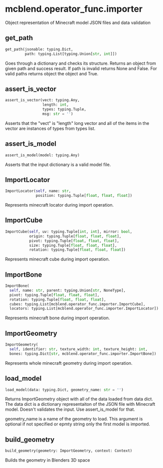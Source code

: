 
# mcblend.operator_func.importer

Object representation of Minecraft model JSON files and data validation


## get_path
```python
get_path(jsonable: typing.Dict,
         path: typing.List[typing.Union[str, int]])
```

Goes through a dictionary and checks its structure. Returns an object
from given path and success result.
If path is invalid returns None and False. For valid paths returns
object the object and True.


## assert_is_vector
```python
assert_is_vector(vect: typing.Any,
                 length: int,
                 types: typing.Tuple,
                 msg: str = '')
```

Asserts that the "vect" is "length" long vector and all of the items
in the vector are instances of types from types list.


## assert_is_model
```python
assert_is_model(model: typing.Any)
```

Asserts that the input dictionary is a valid model file.


## ImportLocator
```python
ImportLocator(self, name: str,
              position: typing.Tuple[float, float, float])
```
Represents minecraft locator during import operation.

## ImportCube
```python
ImportCube(self, uv: typing.Tuple[int, int], mirror: bool,
           origin: typing.Tuple[float, float, float],
           pivot: typing.Tuple[float, float, float],
           size: typing.Tuple[float, float, float],
           rotation: typing.Tuple[float, float, float])
```
Represents minecraft cube during import operation.

## ImportBone
```python
ImportBone(
  self, name: str, parent: typing.Union[str, NoneType],
  pivot: typing.Tuple[float, float, float],
  rotation: typing.Tuple[float, float, float],
  cubes: typing.List[mcblend.operator_func.importer.ImportCube],
  locators: typing.List[mcblend.operator_func.importer.ImportLocator])
```
Represents minecraft bone during import operation.

## ImportGeometry
```python
ImportGeometry(
  self, identifier: str, texture_width: int, texture_height: int,
  bones: typing.Dict[str, mcblend.operator_func.importer.ImportBone])
```
Represents whole minecraft geometry during import operation.

## load_model
```python
load_model(data: typing.Dict, geometry_name: str = '')
```

Returns ImportGeometry object with all of the data loaded from data dict.
The data dict is a dictionary representaiton of the JSON file with
Minecraft model. Doesn't validates the input. Use assert_is_model for that.

geometry_name is a name of the geometry to load. This argument is optional
if not specified or epmty string only the first model is imported.


## build_geometry
```python
build_geometry(geometry: ImportGeometry, context: Context)
```
Builds the geometry in Blenders 3D space
